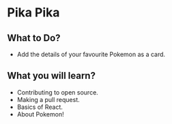 # Pika Pika

## What to Do?
- Add the details of your favourite Pokemon as a card.

## What you will learn?
- Contributing to open source.
- Making a pull request.
- Basics of React.
- About Pokemon!